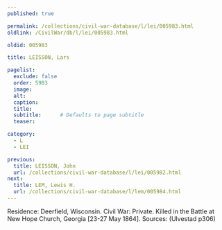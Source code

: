 ```yaml
---
published: true

permalink: /collections/civil-war-database/l/lei/005983.html
oldlink: /CivilWar/db/l/lei/005983.html

oldid: 005983

title: LEISSON, Lars

pagelist:
  exclude: false
  order: 5983
  image: 
  alt:
  caption:
  title:
  subtitle:      # Defaults to page subtitle
  teaser:

category: 
  - L 
  - LEI

previous:
  title: LEISSON, John
  url: /collections/civil-war-database/l/lei/005982.html  
next:
  title: LEM, Lewis H.
  url: /collections/civil-war-database/l/lem/005984.html   
---
```

Residence: Deerfield, Wisconsin. Civil War: Private. Killed in the Battle at New Hope Church, Georgia [23-27 May 1864]. Sources: (Ulvestad p306)